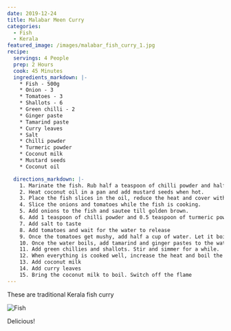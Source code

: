 ```yaml
---
date: 2019-12-24
title: Malabar Meen Curry
categories:
  - Fish
  - Kerala
featured_image: /images/malabar_fish_curry_1.jpg
recipe:
  servings: 4 People
  prep: 2 Hours
  cook: 45 Minutes
  ingredients_markdown: |-
    * Fish - 500g
    * Onion - 3
    * Tomatoes - 3
    * Shallots - 6
    * Green chilli - 2
    * Ginger paste
    * Tamarind paste
    * Curry leaves
    * Salt
    * Chilli powder
    * Turmeric powder
    * Coconut milk
    * Mustard seeds
    * Coconut oil

  directions_markdown: |-
    1. Marinate the fish. Rub half a teaspoon of chilli powder and half a teaspoon of turmeric powder with a pinch of salt on the fish and refrigerate for 1-2 hours. 
    2. Heat coconut oil in a pan and add mustard seeds when hot.
    3. Place the fish slices in the oil, reduce the heat and cover with a lid. Let it cook for some time
    4. Slice the onions and tomatoes while the fish is cooking.
    5. Add onions to the fish and sautee till golden brown.
    6. Add 1 teaspoon of chilli powder and 0.5 teaspoon of turmeric powder
    7. Add salt to taste
    8. Add tomatoes and wait for the water to release
    9. Once the tomatoes get mushy, add half a cup of water. Let it boil
    10. Once the water boils, add tamarind and ginger pastes to the water.
    11. Add green chillies and shallots. Stir and simmer for a while.
    12. When everything is cooked well, increase the heat and boil the water to desired level
    13. Add coconut milk
    14. Add curry leaves
    15. Bring the coconut milk to boil. Switch off the flame
---
```

These are traditional Kerala fish curry

![Fish](/images/malabar_fish_curry_1.jpg)

Delicious!